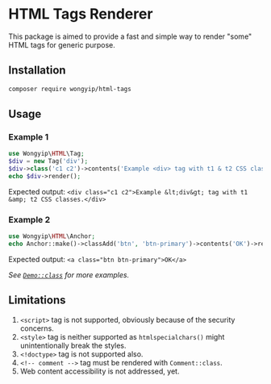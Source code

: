 # HTML Tags Renderer

This package is aimed to provide a fast and simple way to render "some" HTML tags for generic purpose.

## Installation
```sh
composer require wongyip/html-tags
```

## Usage

### Example 1
```php
use Wongyip\HTML\Tag;
$div = new Tag('div');
$div->class('c1 c2')->contents('Example <div> tag with t1 & t2 CSS classes.');
echo $div->render();
```
Expected output: `<div class="c1 c2">Example &lt;div&gt; tag with t1 &amp; t2 CSS classes.</div>`

### Example 2
```php
use Wongyip\HTML\Anchor;
echo Anchor::make()->classAdd('btn', 'btn-primary')->contents('OK')->render();
```
Expected output: `<a class="btn btn-primary">OK</a>`

*See [`Demo::class`](src/Demo.php) for more examples.*

## Limitations
1. `<script>` tag is not supported, obviously because of the security concerns.
2. `<style>` tag is neither supported as `htmlspecialchars()` might unintentionally break the styles.
3. `<!doctype>` tag is not supported also. 
4. `<!-- comment -->` tag must be rendered with `Comment::class`.
5. Web content accessibility is not addressed, yet.
